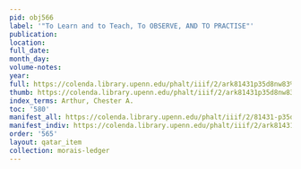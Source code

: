 ```yaml
---
pid: obj566
label: '"To Learn and to Teach, To OBSERVE, AND TO PRACTISE"'
publication:
location:
full_date:
month_day:
volume-notes:
year:
full: https://colenda.library.upenn.edu/phalt/iiif/2/ark81431p35d8nw83%2FSHA256E-s6167536--428063d024801f309c4e0273f21058cd2cea7945ded25253d4934864a94f8bce.jpeg/full/3500,/0/default.jpg
thumb: https://colenda.library.upenn.edu/phalt/iiif/2/ark81431p35d8nw83%2FSHA256E-s6167536--428063d024801f309c4e0273f21058cd2cea7945ded25253d4934864a94f8bce.jpeg/full/!200,200/0/default.jpg
index_terms: Arthur, Chester A.
toc: '580'
manifest_all: https://colenda.library.upenn.edu/phalt/iiif/2/81431-p35d8nw83/manifest
manifest_indiv: https://colenda.library.upenn.edu/phalt/iiif/2/ark81431p35d8nw83%2FSHA256E-s6167536--428063d024801f309c4e0273f21058cd2cea7945ded25253d4934864a94f8bce.jpeg
order: '565'
layout: qatar_item
collection: morais-ledger
---
```

